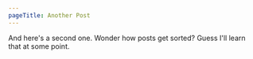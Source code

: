 ```yaml
---
pageTitle: Another Post
---
```


And here's a second one. Wonder how posts get sorted? Guess I'll learn that at some point.
